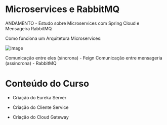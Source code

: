 # Microservices e RabbitMQ
ANDAMENTO - Estudo sobre Microservices com Spring Cloud e Mensageira RabbitMQ

Como funciona um Arquitetura Microservices:

![image](https://user-images.githubusercontent.com/101612046/186195195-c12f7c24-633a-45ae-a285-66548589fe2d.png)

Comunicação entre eles (síncrona) - Feign
Comunicação entre mensageria (assíncrona) - RabbitMQ

# Conteúdo do Curso

* Criação do Eureka Server

* Criação do Cliente Service

* Criação do Cloud Gateway

